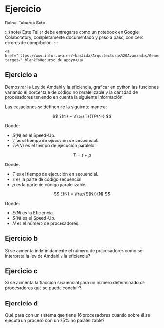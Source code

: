 # Ejercicio

Reinel Tabares Soto

:::{note}
Este Taller debe entregarse como un notebook en Google Colaboratory, completamente documentado y paso a paso, con cero errores de compilación.
:::

```{tip}
<a href="https://www.infor.uva.es/~bastida/Arquitecturas%20Avanzadas/General.pdf" target="_blank">Recurso de apoyo</a>
```
 
## Ejercicio a
Demostrar la Ley de Amdahl y la eficiencia, graficar en python las funciones variando el porcentaje de código no paralelizable y la cantidad de procesadores teniendo en cuenta la siguiente información:

Las ecuaciones se definen de la siguiente manera:

$$
S(N) = \frac{T}{TP(N)}
$$

Donde:
- $S(N)$ es el Speed-Up.
- $T$ es el tiempo de ejecución en secuencial.
- $TP(N)$ es el tiempo de ejecución paralelo.

$$
T = s + p
$$

Donde:
- $T$ es el tiempo de ejecución en secuencial.
- $s$ es la parte de código secuencial.
- $p$ es la parte de código paralelizable.

$$
E(N) = \frac{S(N)}{N}
$$

Donde:
- $E(N)$ es la Eficiencia.
- $S(N)$ es el Speed-Up.
- $N$ es el número de procesadores.

## Ejercicio b
Si se aumenta indefinidamente el número de procesadores como se interpreta la ley de Amdahl y la eficiencia?

## Ejercicio c
Si se aumenta la fracción secuencial para un número determinado de procesadores qué se puede concluir?

## Ejercicio d
Qué pasa con un sistema que tiene 16 procesadores cuando sobre él se ejecuta un proceso con un 25% no paralelizable?

